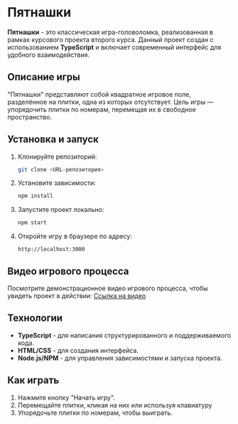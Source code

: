 # Пятнашки

**Пятнашки** \- это классическая игра-головоломка, реализованная в рамках курсового проекта второго курса. Данный проект создан с использованием **TypeScript** и включает современный интерфейс для удобного взаимодействия.

## Описание игры
"Пятнашки" представляют собой квадратное игровое поле, разделённое на плитки, одна из которых отсутствует. Цель игры — упорядочить плитки по номерам, перемещая их в свободное пространство.

## Установка и запуск

1. Клонируйте репозиторий:
    ```bash
    git clone <URL-репозитория>
    ```

2. Установите зависимости:
    ```bash
    npm install
    ```

3. Запустите проект локально:
    ```bash
    npm start
    ```

4. Откройте игру в браузере по адресу:
    ```
    http://localhost:3000
    ```

## Видео игрового процесса
Посмотрите демонстрационное видео игрового процесса, чтобы увидеть проект в действии:
[Ссылка на видео](https://github.com/AlexShatokhin/barely-break/assets/67309300/1524606f-0073-47cf-aeff-07a76ecdd409)

## Технологии
- **TypeScript** \- для написания структурированного и поддерживаемого кода.
- **HTML/CSS** \- для создания интерфейса.
- **Node.js/NPM** \- для управления зависимостями и запуска проекта.

## Как играть
1. Нажмите кнопку "Начать игру".
2. Перемещайте плитки, кликая на них или используя клавиатуру
3. Упорядочьте плитки по номерам, чтобы выиграть.




